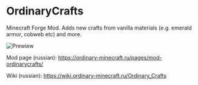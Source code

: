 # OrdinaryCrafts
Minecraft Forge Mod. Adds new crafts from vanilla materials (e.g. emerald armor, cobweb etc) and more.

![Prewiew](https://ordinary-minecraft.ru/pictures/Ordinarycrafts-1.png)

Mod page (russian): https://ordinary-minecraft.ru/pages/mod-ordinarycrafts/

Wiki (russian): https://wiki.ordinary-minecraft.ru/Ordinary_Crafts
